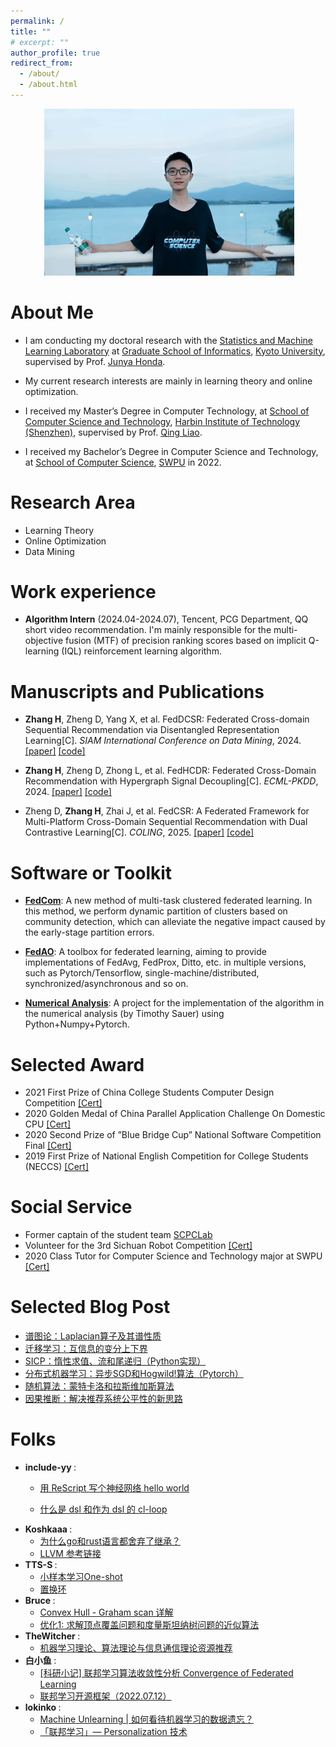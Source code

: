 ```yaml
---
permalink: /
title: ""
# excerpt: ""
author_profile: true
redirect_from: 
  - /about/
  - /about.html
---
```


<p align="center">
  <img src="images/myphoto.png" alt="Photo" style="width: 400px;"/> 
</p>

# About Me

* I am conducting my doctoral research with the [Statistics and Machine Learning Laboratory](https://stat.sys.i.kyoto-u.ac.jp/shimolab/) at [Graduate School of Informatics](https://www.i.kyoto-u.ac.jp/en/), [Kyoto University](https://www.kyoto-u.ac.jp/en), supervised by Prof. [Junya Honda](https://stat.sys.i.kyoto-u.ac.jp/honda/index.html).

* My current research interests are mainly in learning theory and online optimization.

*  I  received my Master’s Degree in Computer Technology, at [School of Computer Science and Technology](http://cs.hitsz.edu.cn/index.htm), [Harbin Institute of Technology (Shenzhen)](https://www.hitsz.edu.cn/index.html), supervised by Prof. [Qing Liao](http://liaoqing.hitsz.edu.cn/).

*  I  received my Bachelor’s Degree in Computer Science and Technology, at [School of Computer Science](https://www.swpu.edu.cn/scs/), [SWPU](https://www.swpu.edu.cn/) in 2022.

# Research Area

* Learning Theory
* Online Optimization
* Data Mining

# Work experience

* <b>Algorithm Intern</b> (2024.04-2024.07), Tencent, PCG Department, QQ short video recommendation. I'm mainly responsible for the multi-objective fusion (MTF) of precision ranking scores based on implicit Q-learning (IQL) reinforcement learning algorithm.

# Manuscripts and Publications

* <b>Zhang H</b>, Zheng D, Yang X, et al. FedDCSR: Federated Cross-domain Sequential Recommendation via Disentangled Representation Learning[C]. <i>SIAM International Conference on Data Mining</i>, 2024. [[paper]](https://arxiv.org/pdf/2309.08420.pdf) [[code]](https://github.com/orion-orion/FedDCSR)

* <b>Zhang H</b>, Zheng D, Zhong L, et al. FedHCDR: Federated Cross-Domain Recommendation with Hypergraph Signal Decoupling[C]. <i>ECML-PKDD</i>, 2024. [[paper]](https://arxiv.org/pdf/2403.02630.pdf) [[code]](https://github.com/orion-orion/FedHCDR)

* Zheng D, <b>Zhang H</b>, Zhai J, et al. FedCSR: A Federated Framework for Multi-Platform Cross-Domain Sequential Recommendation with Dual Contrastive Learning[C]. <i>COLING</i>, 2025. [[paper]](https://aclanthology.org/2025.coling-main.581.pdf) [[code]](https://github.com/zdy769243418/FedCSR-v1)

# Software or Toolkit

* <b>[FedCom](https://github.com/orion-orion/FedCom)</b>: A new method of multi-task clustered federated learning. In this method, we perform dynamic partition of clusters based on community detection, which can alleviate the negative impact caused by the early-stage partition errors.

* <b>[FedAO](https://github.com/orion-orion/FedAO)</b>: A toolbox for federated learning, aiming to provide implementations of FedAvg, FedProx, Ditto, etc. in multiple versions, such as Pytorch/Tensorflow, single-machine/distributed, synchronized/asynchronous and so on.

* <b>[Numerical Analysis](https://github.com/orion-orion/NumericalAnalysis-Python.git)</b>: A project for the implementation of the algorithm in the numerical analysis (by Timothy Sauer) using Python+Numpy+Pytorch.

# Selected Award
* 2021 First Prize of China College Students Computer Design Competition [[Cert]](../images/CCSCDC_Cert.jpg)
* 2020 Golden Medal of China Parallel Application Challenge On Domestic CPU [[Cert]](../files/CPC_Cert.pdf)
* 2020 Second Prize of ”Blue Bridge Cup” National Software Competition Final [[Cert]](../images/BB_Cup_Cert.jpg)
* 2019 First Prize of National English Competition for College Students (NECCS) [[Cert]](../images/NECCS_Cert.jpg)

# Social Service
* Former captain of the student team [SCPCLab](https://github.com/SCPCLab)
* Volunteer for the 3rd Sichuan Robot Competition [[Cert]](../images/Volunteer_Cert.jpg)
* 2020 Class Tutor for Computer Science and Technology major at SWPU [[Cert]](../images/Class_Tutor_Cert.jpg)

# Selected Blog Post

* [谱图论：Laplacian算子及其谱性质](https://www.cnblogs.com/orion-orion/p/17773750.html)
* [迁移学习：互信息的变分上下界](https://www.cnblogs.com/orion-orion/p/17773750.html)
* [SICP：惰性求值、流和尾递归（Python实现）](https://www.cnblogs.com/orion-orion/p/17773750.html)
* [分布式机器学习：异步SGD和Hogwild!算法（Pytorch）](https://www.cnblogs.com/orion-orion/p/17118029.html)
* [随机算法：蒙特卡洛和拉斯维加斯算法](https://www.cnblogs.com/orion-orion/p/13492617.html)
* [因果推断：解决推荐系统公平性的新思路](https://www.cnblogs.com/orion-orion/p/15378912.html)


# Folks
* <b> include-yy </b>: 
  - [用 ReScript 写个神经网络 hello world](https://egh0bww1.com/posts/2022-11-27-rescript-neural-network-helloworld/)
  
  - [什么是 dsl 和作为 dsl 的 cl-loop](https://egh0bww1.com/posts/2021-06-11-6-dsl-cl-loop/)
* <b> Koshkaaa </b>: 
  - [为什么go和rust语言都舍弃了继承？](https://www.cnblogs.com/RioTian/p/17903460.html)
  - [LLVM 参考链接](https://www.cnblogs.com/RioTian/p/17802856.html)
* <b> TTS-S </b>: 
  - [小样本学习One-shot](https://www.cnblogs.com/TTS-TTS/p/17979772)
  - [置换环](https://www.cnblogs.com/TTS-TTS/p/17047104.html)
* <b> Bruce </b>: 
  - [Convex Hull - Graham scan 详解](https://zhuanlan.zhihu.com/p/624820730)
  - [优化1: 求解顶点覆盖问题和度量斯坦纳树问题的近似算法](https://zhuanlan.zhihu.com/p/481626372)
* <b> TheWitcher </b>: 
  - [机器学习理论、算法理论与信息通信理论资源推荐](https://zhuanlan.zhihu.com/p/660092984)
* <b> 白小鱼 </b>: 
  - [[科研小记] 联邦学习算法收敛性分析 Convergence of Federated Learning](https://zhuanlan.zhihu.com/p/640517716)
  - [联邦学习开源框架（2022.07.12）](https://zhuanlan.zhihu.com/p/508923611)
* <b> lokinko </b>: 
  - [Machine Unlearning \| 如何看待机器学习的数据遗忘？](https://zhuanlan.zhihu.com/p/584322307)
  - [「联邦学习」— Personalization 技术](https://zhuanlan.zhihu.com/p/354527722)